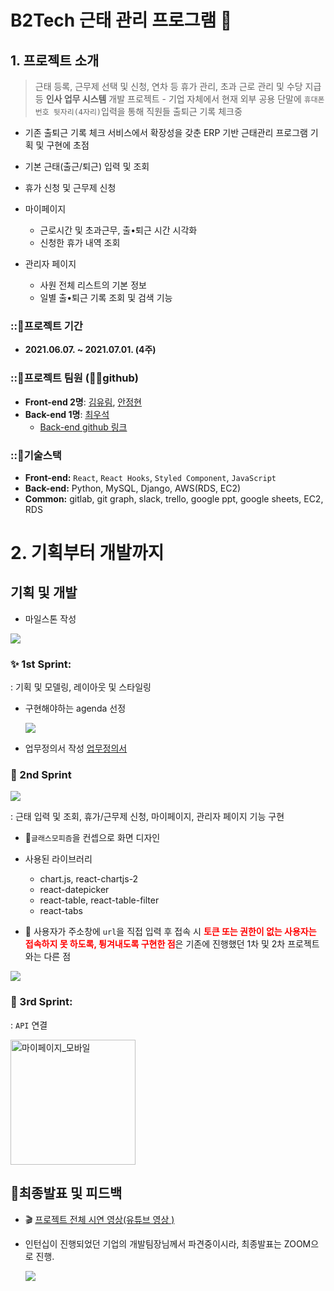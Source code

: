 # B2Tech 근태 관리 프로그램 💼

## 1. 프로젝트 소개

> 근태 등록, 근무제 선택 및 신청, 연차 등 휴가 관리, 초과 근로 관리 및 수당 지급 등 **인사 업무 시스템** 개발 프로젝트 - 기업 자체에서 현재 외부 공용 단말에 `휴대폰번호 뒷자리(4자리)`입력을 통해 직원들 출퇴근 기록 체크중
  - 기존 출퇴근 기록 체크 서비스에서 확장성을 갖춘 ERP 기반 근태관리 프로그램 기획 및 구현에 초점

- 기본 근태(출근/퇴근) 입력 및 조회
- 휴가 신청 및 근무제 신청
- 마이페이지
  - 근로시간 및 초과근무, 출•퇴근 시간 시각화
  - 신청한 휴가 내역 조회
- 관리자 페이지
  - 사원 전체 리스트의 기본 정보
  - 일별 출•퇴근 기록 조회 및 검색 기능

### ::🌟프로젝트 기간

- **2021.06.07. ~ 2021.07.01. (4주)**

### ::🌈프로젝트 팀원 (👩‍💻github)

- **Front-end 2명**: [김유림](https://github.com/yurim45), [안정현](https://github.com/ahnjeongh2)
- **Back-end 1명**: [최우석](https://github.com/tonic523)
  - [Back-end github 링크](https://github.com/tonic523/schedule_management)

### ::🧱기술스택

- **Front-end:** `React`, `React Hooks`, `Styled Component`, `JavaScript`
- **Back-end:** Python, MySQL, Django, AWS(RDS, EC2)
- **Common:** gitlab, git graph, slack, trello, google ppt, google sheets, EC2, RDS

# 2. 기획부터 개발까지

## 기획 및 개발

- 마일스톤 작성

![](https://images.velog.io/images/april_5/post/90a57d0e-4a62-4a29-a6cb-b5057f10b677/%E1%84%89%E1%85%B3%E1%84%8F%E1%85%B3%E1%84%85%E1%85%B5%E1%86%AB%E1%84%89%E1%85%A3%E1%86%BA%202021-07-01%2012.16.47.png)

### ✨ 1st Sprint:

: 기획 및 모델링, 레이아웃 및 스타일링

- 구현해야하는 agenda 선정

  ![](https://images.velog.io/images/april_5/post/13dafcb8-c8d7-4867-84c2-7b3abc339e36/agenda.gif)

- 업무정의서 작성
  [업무정의서](https://docs.google.com/presentation/d/1XT9IQHJaveUvmiiiiL3wBcmdgPHKUOj2ILt34UM_K7U/edit#slide=id.gdeef1f0040_0_83)

### 🌈 2nd Sprint

![](https://images.velog.io/images/april_5/post/3498d076-be62-44eb-8084-894a7c9fcac1/%E1%84%89%E1%85%B3%E1%84%8F%E1%85%B3%E1%84%85%E1%85%B5%E1%86%AB%E1%84%89%E1%85%A3%E1%86%BA%202021-07-01%2012.12.01.png)

: 근태 입력 및 조회, 휴가/근무제 신청, 마이페이지, 관리자 페이지 기능 구현

- 💬`글래스모피즘`을 컨셉으로 화면 디자인

- 사용된 라이브러리

  - chart.js, react-chartjs-2
  - react-datepicker
  - react-table, react-table-filter
  - react-tabs

- 💬 사용자가 주소창에 `url`을 직접 입력 후 접속 시 <span style="color:red">**토큰 또는 권한이 없는 사용자는 접속하지 못 하도록, 튕겨내도록 구현한 점**</span>은 기존에 진행했던 1차 및 2차 프로젝트와는 다른 점

![](https://images.velog.io/images/april_5/post/81760022-7945-478b-82ec-81bfd8a44fe3/%E1%84%89%E1%85%B3%E1%84%8F%E1%85%B3%E1%84%85%E1%85%B5%E1%86%AB%E1%84%89%E1%85%A3%E1%86%BA%202021-07-01%2012.12.42.png)

### 🎁 3rd Sprint:

: `API` 연결

<img alt="마이페이지_모바일" src="https://images.velog.io/images/april_5/post/fd23a2b0-bea6-4bad-8db5-7012991ed59b/%E1%84%89%E1%85%B3%E1%84%8F%E1%85%B3%E1%84%85%E1%85%B5%E1%86%AB%E1%84%89%E1%85%A3%E1%86%BA%202021-07-01%2012.13.11.png" width="200px" />

## 🌈최종발표 및 피드백

- 🎬 [프로젝트 전체 시연 영상(유튜브 영상 )](https://www.youtube.com/watch?v=X-Lhwc6PuU4)

- 인턴십이 진행되었던 기업의 개발팀장님께서 파견중이시라, 최종발표는 ZOOM으로 진행.

  ![](https://images.velog.io/images/april_5/post/847c6fe4-48e9-46ef-ba18-890741da1e7a/%E1%84%89%E1%85%B3%E1%84%8F%E1%85%B3%E1%84%85%E1%85%B5%E1%86%AB%E1%84%89%E1%85%A3%E1%86%BA%202021-07-01%2012.19.43.png)
